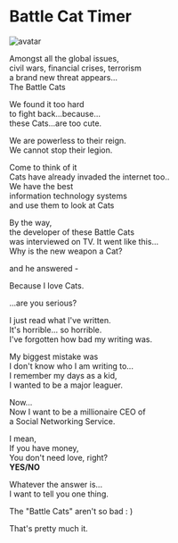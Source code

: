 # Battle Cat Timer
![avatar](https://vignette.wikia.nocookie.net/battle-cats/images/6/66/Bgintro.png/revision/latest?cb=20160625141254)

Amongst all the global issues,  
civil wars, financial crises, terrorism  
a brand new threat appears...  
The Battle Cats  

We found it too hard  
to fight back...because...  
these Cats...are too cute.  

We are powerless to their reign.  
We cannot stop their legion.  

Come to think of it  
Cats have already invaded the internet too..  
We have the best  
information technology systems  
and use them to look at Cats  

By the way,  
the developer of these Battle Cats  
was interviewed on TV. It went like this...  
Why is the new weapon a Cat?  

and he answered -  

Because I love Cats.  

...are you serious?  

I just read what I've written.  
It's horrible... so horrible.  
I've forgotten how bad my writing was.  

My biggest mistake was  
I don't know who I am writing to...  
I remember my days as a kid,  
I wanted to be a major leaguer.  

Now...  
Now I want to be a millionaire CEO of  
a Social Networking Service.  

I mean,  
If you have money,  
You don't need love, right?  
**YES/NO**

Whatever the answer is...  
I want to tell you one thing.  

The "Battle Cats" aren't so bad : )  

That's pretty much it.  
